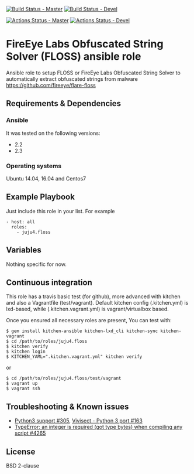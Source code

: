 [![Build Status - Master](https://travis-ci.com/juju4/ansible-floss.svg?branch=master)](https://travis-ci.com/juju4/ansible-floss)
[![Build Status - Devel](https://travis-ci.com/juju4/ansible-floss.svg?branch=devel)](https://travis-ci.com/juju4/ansible-floss/branches)

[![Actions Status - Master](https://github.com/juju4/ansible-floss/workflows/AnsibleCI/badge.svg)](https://github.com/juju4/ansible-floss/actions?query=branch%3Amaster)
[![Actions Status - Devel](https://github.com/juju4/ansible-floss/workflows/AnsibleCI/badge.svg?branch=devel)](https://github.com/juju4/ansible-floss/actions?query=branch%3Adevel)

# FireEye Labs Obfuscated String Solver (FLOSS) ansible role

Ansible role to setup FLOSS or FireEye Labs Obfuscated String Solver to automatically extract obfuscated strings from malware
https://github.com/fireeye/flare-floss

## Requirements & Dependencies

### Ansible
It was tested on the following versions:
 * 2.2
 * 2.3

### Operating systems

Ubuntu 14.04, 16.04 and Centos7

## Example Playbook

Just include this role in your list.
For example

```
- host: all
  roles:
    - juju4.floss
```

## Variables

Nothing specific for now.

## Continuous integration

This role has a travis basic test (for github), more advanced with kitchen and also a Vagrantfile (test/vagrant).
Default kitchen config (.kitchen.yml) is lxd-based, while (.kitchen.vagrant.yml) is vagrant/virtualbox based.

Once you ensured all necessary roles are present, You can test with:
```
$ gem install kitchen-ansible kitchen-lxd_cli kitchen-sync kitchen-vagrant
$ cd /path/to/roles/juju4.floss
$ kitchen verify
$ kitchen login
$ KITCHEN_YAML=".kitchen.vagrant.yml" kitchen verify
```
or
```
$ cd /path/to/roles/juju4.floss/test/vagrant
$ vagrant up
$ vagrant ssh
```

## Troubleshooting & Known issues

* [Python3 support #305](https://github.com/fireeye/flare-floss/issues/305), [Vivisect - Python 3 port #163](https://github.com/vivisect/vivisect/pull/163)
* [TypeError: an integer is required (got type bytes) when compiling any script #4265](https://github.com/pyinstaller/pyinstaller/issues/4265)

## License

BSD 2-clause

